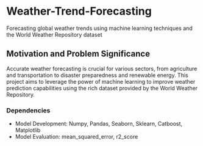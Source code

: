 # Weather-Trend-Forecasting

Forecasting global weather trends using machine learning techniques and the World Weather Repository dataset

## Motivation and Problem Significance

Accurate weather forecasting is crucial for various sectors, from agriculture and transportation to disaster preparedness and renewable energy. This project aims to leverage the power of machine learning to improve weather prediction capabilities using the rich dataset provided by the World Weather Repository.


### Dependencies

* Model Development: Numpy, Pandas, Seaborn, Sklearn, Catboost, Matplotlib
* Model Evaluation: mean_squared_error, r2_score

